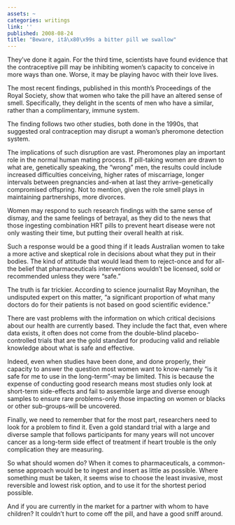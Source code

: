 ```yaml
---
assets: ~
categories: writings
link: ''
published: 2008-08-24
title: "Beware, itâ\x80\x99s a bitter pill we swallow"
---
```

They’ve done it again. For the third time, scientists have found
evidence that the contraceptive pill may be inhibiting women’s capacity
to conceive in more ways than one. Worse, it may be playing havoc with
their love lives.

The most recent findings, published in this month’s Proceedings of the
Royal Society, show that women who take the pill have an altered sense
of smell. Specifically, they delight in the scents of men who have a
similar, rather than a complimentary, immune system.

The finding follows two other studies, both done in the 1990s, that
suggested oral contraception may disrupt a woman’s pheromone detection
system.

The implications of such disruption are vast. Pheromones play an
important role in the normal human mating process. If pill-taking women
are drawn to what are, genetically speaking, the “wrong” men, the
results could include increased difficulties conceiving, higher rates of
miscarriage, longer intervals between pregnancies and-when at last they
arrive-genetically compromised offspring. Not to mention, given the role
smell plays in maintaining partnerships, more divorces.

Women may respond to such research findings with the same sense of
dismay, and the same feelings of betrayal, as they did to the news that
those ingesting combination HRT pills to prevent heart disease were not
only wasting their time, but putting their overall health at risk.

Such a response would be a good thing if it leads Australian women to
take a more active and skeptical role in decisions about what they put
in their bodies. The kind of attitude that would lead them to
reject-once and for all-the belief that pharmaceuticals interventions
wouldn’t be licensed, sold or recommended unless they were “safe.”

The truth is far trickier. According to science journalist Ray Moynihan,
the undisputed expert on this matter, “a significant proportion of what
many doctors do for their patients is not based on good scientific
evidence.”

There are vast problems with the information on which critical decisions
about our health are currently based. They include the fact that, even
where data exists, it often does not come from the double-blind
placebo-controlled trials that are the gold standard for producing valid
and reliable knowledge about what is safe and effective.

Indeed, even when studies have been done, and done properly, their
capacity to answer the question most women want to know-namely “is it
safe for me to use in the long-term”-may be limited. This is because the
expense of conducting good research means most studies only look at
short-term side-effects and fail to assemble large and diverse enough
samples to ensure rare problems-only those impacting on women or blacks
or other sub-groups-will be uncovered.

Finally, we need to remember that for the most part, researchers need to
look for a problem to find it. Even a gold standard trial with a large
and diverse sample that follows participants for many years will not
uncover cancer as a long-term side effect of treatment if heart trouble
is the only complication they are measuring.

So what should women do? When it comes to pharmaceuticals, a
common-sense approach would be to ingest and insert as little as
possible. Where something must be taken, it seems wise to choose the
least invasive, most reversible and lowest risk option, and to use it
for the shortest period possible.

And if you are currently in the market for a partner with whom to have
children? It couldn’t hurt to come off the pill, and have a good sniff
around.